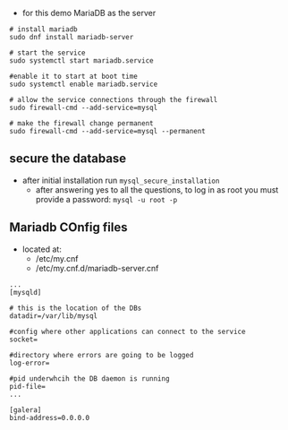 - for this demo MariaDB as the server 
```
# install mariadb
sudo dnf install mariadb-server

# start the service 
sudo systemctl start mariadb.service

#enable it to start at boot time 
sudo systemctl enable mariadb.service

# allow the service connections through the firewall
sudo firewall-cmd --add-service=mysql

# make the firewall change permanent
sudo firewall-cmd --add-service=mysql --permanent

```

## secure the database 
- after initial installation run `mysql_secure_installation`
	- after answering yes to all the questions, to log in as root you must provide a password: `mysql -u root -p`

## Mariadb COnfig files 
- located at: 
	- /etc/my.cnf
	- /etc/my.cnf.d/mariadb-server.cnf
```vim
...
[mysqld]

# this is the location of the DBs
datadir=/var/lib/mysql 
 
#config where other applications can connect to the service
socket=

#directory where errors are going to be logged 
log-error=

#pid underwhcih the DB daemon is running
pid-file=
...

[galera]
bind-address=0.0.0.0
```